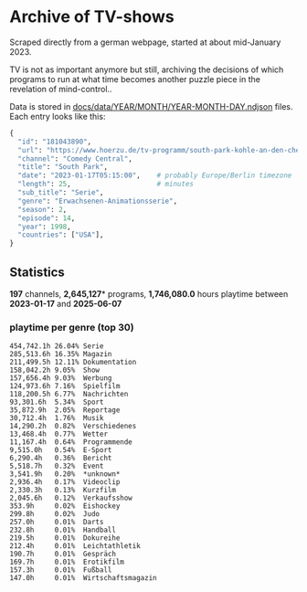 # Archive of TV-shows

Scraped directly from a german webpage, started at about mid-January 2023.

TV is not as important anymore but still, archiving the decisions of which programs to run at what time
becomes another puzzle piece in the revelation of mind-control.. 

Data is stored in [docs/data/YEAR/MONTH/YEAR-MONTH-DAY.ndjson](docs/data/) files. 
Each entry looks like this:

```python
{
  "id": "181043890", 
  "url": "https://www.hoerzu.de/tv-programm/south-park-kohle-an-den-chefkoch/bid_181043890/", 
  "channel": "Comedy Central", 
  "title": "South Park", 
  "date": "2023-01-17T05:15:00",    # probably Europe/Berlin timezone 
  "length": 25,                     # minutes 
  "sub_title": "Serie", 
  "genre": "Erwachsenen-Animationsserie", 
  "season": 2, 
  "episode": 14, 
  "year": 1998, 
  "countries": ["USA"],
}
```

## Statistics

**197** channels, **2,645,127*** programs, **1,746,080.0** hours playtime between **2023-01-17** and **2025-06-07**


### playtime per genre (top 30)

    454,742.1h 26.04% Serie
    285,513.6h 16.35% Magazin
    211,499.5h 12.11% Dokumentation
    158,042.2h 9.05%  Show
    157,656.4h 9.03%  Werbung
    124,973.6h 7.16%  Spielfilm
    118,200.5h 6.77%  Nachrichten
    93,301.6h  5.34%  Sport
    35,872.9h  2.05%  Reportage
    30,712.4h  1.76%  Musik
    14,290.2h  0.82%  Verschiedenes
    13,468.4h  0.77%  Wetter
    11,167.4h  0.64%  Programmende
    9,515.0h   0.54%  E-Sport
    6,290.4h   0.36%  Bericht
    5,518.7h   0.32%  Event
    3,541.9h   0.20%  *unknown*
    2,936.4h   0.17%  Videoclip
    2,330.3h   0.13%  Kurzfilm
    2,045.6h   0.12%  Verkaufsshow
    353.9h     0.02%  Eishockey
    299.8h     0.02%  Judo
    257.0h     0.01%  Darts
    232.8h     0.01%  Handball
    219.5h     0.01%  Dokureihe
    212.4h     0.01%  Leichtathletik
    190.7h     0.01%  Gespräch
    169.7h     0.01%  Erotikfilm
    157.3h     0.01%  Fußball
    147.0h     0.01%  Wirtschaftsmagazin
